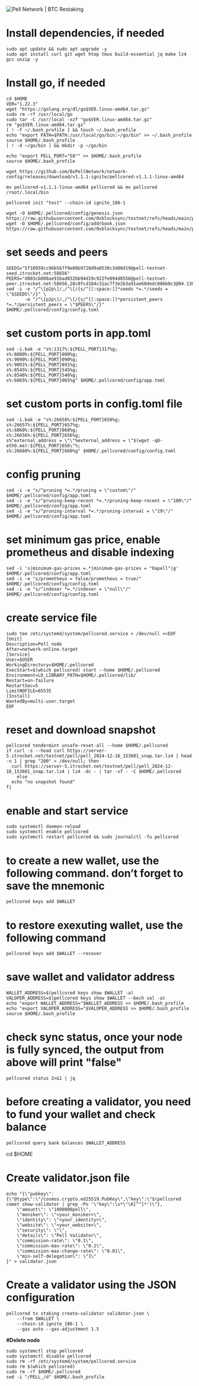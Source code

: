 ![Pell Network | BTC Restaking](https://raw.githubusercontent.com/0xblocksync/testnet/refs/heads/main/pell/1500x500.jpg)
# Install dependencies, if needed

    sudo apt update && sudo apt upgrade -y
    sudo apt install curl git wget htop tmux build-essential jq make lz4 gcc unzip -y

# Install go, if needed

    cd $HOME
    VER="1.22.3"
    wget "https://golang.org/dl/go$VER.linux-amd64.tar.gz"
    sudo rm -rf /usr/local/go
    sudo tar -C /usr/local -xzf "go$VER.linux-amd64.tar.gz"
    rm "go$VER.linux-amd64.tar.gz"
    [ ! -f ~/.bash_profile ] && touch ~/.bash_profile
    echo "export PATH=$PATH:/usr/local/go/bin:~/go/bin" >> ~/.bash_profile
    source $HOME/.bash_profile
    [ ! -d ~/go/bin ] && mkdir -p ~/go/bin

    echo "export PELL_PORT="58"" >> $HOME/.bash_profile
    source $HOME/.bash_profile

    wget https://github.com/0xPellNetwork/network-config/releases/download/v1.1.1-ignite/pellcored-v1.1.1-linux-amd64

    mv pellcored-v1.1.1-linux-amd64 pellcored && mv pellcored /root/.local/bin

    pellcored init "test" --chain-id ignite_186-1

    wget -O $HOME/.pellcored/config/genesis.json https://raw.githubusercontent.com/0xblocksync/testnet/refs/heads/main/pell/addrbook.json
    wget -O $HOME/.pellcored/config/addrbook.json https://raw.githubusercontent.com/0xblocksync/testnet/refs/heads/main/pell/addrbook.json

# set seeds and peers

    SEEDS="5f10959cc96b5b7f9e08b9720d9a8530c3d08d19@pell-testnet-seed.itrocket.net:58656"
    PEERS="d003cb808ae91bad032bb94d19c922fe094d8556@pell-testnet-peer.itrocket.net:58656,28c0fcd184c31ac7f3e2b3a91ae60dedc086b0c3@94.130.204.227:26656,739d38ce19e4d2b22eb77016f91bf468e93c22af@37.252.186.230:26656,4efd5164f02c3af4247fc0292922af8d08a46ae6@51.89.1.16:26656,d52c32a6a8510bdf0d33909008041b96d95c8408@34.87.39.12:26656,f1049cc2be2902053bcf5ea1a553414d8a978ef6@[2a01:4f8:110:4265::11]:26656,d020ae784e920290fb8fe5cc58ca9139f2fcec57@161.35.27.208:26656,48c48532950e51fba80a1031d5a58c627737ed84@65.109.82.111:25656,a07fb3b45241b774db25f0704a65419f0e98be14@62.171.130.196:26656,80a0c0db6ce1f3f14cae20a09f1d874d987635ba@149.50.96.58:26656,407c7229a207a0c932a56ab3a979fc2312751390@162.19.240.7:28656"
    sed -i -e "/^\[p2p\]/,/^\[/{s/^[[:space:]]*seeds *=.*/seeds = \"$SEEDS\"/}" \
           -e "/^\[p2p\]/,/^\[/{s/^[[:space:]]*persistent_peers *=.*/persistent_peers = \"$PEERS\"/}" $HOME/.pellcored/config/config.toml

# set custom ports in app.toml

    sed -i.bak -e "s%:1317%:${PELL_PORT}317%g;
    s%:8080%:${PELL_PORT}080%g;
    s%:9090%:${PELL_PORT}090%g;
    s%:9091%:${PELL_PORT}091%g;
    s%:8545%:${PELL_PORT}545%g;
    s%:8546%:${PELL_PORT}546%g;
    s%:6065%:${PELL_PORT}065%g" $HOME/.pellcored/config/app.toml

# set custom ports in config.toml file

    sed -i.bak -e "s%:26658%:${PELL_PORT}658%g;
    s%:26657%:${PELL_PORT}657%g;
    s%:6060%:${PELL_PORT}060%g;
    s%:26656%:${PELL_PORT}656%g;
    s%^external_address = \"\"%external_address = \"$(wget -qO- eth0.me):${PELL_PORT}656\"%;
    s%:26660%:${PELL_PORT}660%g" $HOME/.pellcored/config/config.toml

# config pruning

    sed -i -e "s/^pruning *=.*/pruning = \"custom\"/" $HOME/.pellcored/config/app.toml 
    sed -i -e "s/^pruning-keep-recent *=.*/pruning-keep-recent = \"100\"/" $HOME/.pellcored/config/app.toml
    sed -i -e "s/^pruning-interval *=.*/pruning-interval = \"19\"/" $HOME/.pellcored/config/app.toml

# set minimum gas price, enable prometheus and disable indexing

    sed -i 's|minimum-gas-prices =.*|minimum-gas-prices = "0apell"|g' $HOME/.pellcored/config/app.toml
    sed -i -e "s/prometheus = false/prometheus = true/" $HOME/.pellcored/config/config.toml
    sed -i -e "s/^indexer *=.*/indexer = \"null\"/" $HOME/.pellcored/config/config.toml

# create service file

    sudo tee /etc/systemd/system/pellcored.service > /dev/null <<EOF
    [Unit]
    Description=Pell node
    After=network-online.target
    [Service]
    User=$USER
    WorkingDirectory=$HOME/.pellcored
    ExecStart=$(which pellcored) start --home $HOME/.pellcored
    Environment=LD_LIBRARY_PATH=$HOME/.pellcored/lib/
    Restart=on-failure
    RestartSec=5
    LimitNOFILE=65535
    [Install]
    WantedBy=multi-user.target
    EOF

# reset and download snapshot

    pellcored tendermint unsafe-reset-all --home $HOME/.pellcored
    if curl -s --head curl https://server-5.itrocket.net/testnet/pell/pell_2024-12-16_153601_snap.tar.lz4 | head -n 1 | grep "200" > /dev/null; then
      curl https://server-5.itrocket.net/testnet/pell/pell_2024-12-16_153601_snap.tar.lz4 | lz4 -dc - | tar -xf - -C $HOME/.pellcored
        else
      echo "no snapshot found"
    fi

# enable and start service

    sudo systemctl daemon-reload
    sudo systemctl enable pellcored
    sudo systemctl restart pellcored && sudo journalctl -fu pellcored


# to create a new wallet, use the following command. don’t forget to save the mnemonic

    pellcored keys add $WALLET

# to restore exexuting wallet, use the following command

    pellcored keys add $WALLET --recover

# save wallet and validator address

    WALLET_ADDRESS=$(pellcored keys show $WALLET -a)
    VALOPER_ADDRESS=$(pellcored keys show $WALLET --bech val -a)
    echo "export WALLET_ADDRESS="$WALLET_ADDRESS >> $HOME/.bash_profile
    echo "export VALOPER_ADDRESS="$VALOPER_ADDRESS >> $HOME/.bash_profile
    source $HOME/.bash_profile

# check sync status, once your node is fully synced, the output from above will print "false"

    pellcored status 2>&1 | jq 

# before creating a validator, you need to fund your wallet and check balance

    pellcored query bank balances $WALLET_ADDRESS


cd $HOME
# Create validator.json file

    echo "{\"pubkey\":{\"@type\":\"/cosmos.crypto.ed25519.PubKey\",\"key\":\"$(pellcored comet show-validator | grep -Po '\"key\":\s*\"\K[^"]*')\"},
        \"amount\": \"1000000pell\",
        \"moniker\": \"<your_moniker>\",
        \"identity\": \"<your_identity>\",
        \"website\": \"<your_website>\",
        \"security\": \"\",
        \"details\": \"Pell Validator\",
        \"commission-rate\": \"0.1\",
        \"commission-max-rate\": \"0.2\",
        \"commission-max-change-rate\": \"0.01\",
        \"min-self-delegation\": \"1\"
    }" > validator.json

# Create a validator using the JSON configuration

    pellcored tx staking create-validator validator.json \
        --from $WALLET \
        --chain-id ignite_186-1 \
    	--gas auto --gas-adjustment 1.5

**#Delete node**

    sudo systemctl stop pellcored
    sudo systemctl disable pellcored
    sudo rm -rf /etc/systemd/system/pellcored.service
    sudo rm $(which pellcored)
    sudo rm -rf $HOME/.pellcored
    sed -i "/PELL_/d" $HOME/.bash_profile
